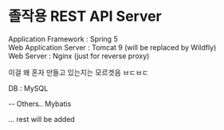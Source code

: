 # 졸작용 REST API Server

Application Framework  : Spring 5 <br>
Web Application Server : Tomcat 9 (will be replaced by Wildfly)<br>
Web Server			   : Nginx (just for reverse proxy)<br>

이걸 왜 혼자 만들고 있는지는 모르겟음 ㅂㄷㅂㄷ

DB : MySQL  


-- Others.. 
Mybatis

... rest will be added
